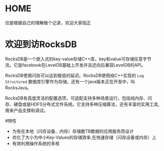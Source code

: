 # HOME
仅是根据自己的理解做个记录，欢迎大家指正

# 欢迎到访RocksDB
RocksDB是一个嵌入式的key-value存储C++库，key和value可存储任意字节流。它是facebook在LevelDB基础上开发并且还向后兼容LevelDB的API。

RocksDB使用闪存可以达到极低的延迟。RocksDB使用纯C++实现的 `Log Structured` 数据库引擎作为存储。还有一个java版本正在开发中，叫RocksJava。

RocksDB有高度灵活的配置选项，可适配支持多种场景运行，包括纯内存、闪存、硬盘或是HDFS分布式文件系统。它支持多种压缩算法，还有丰富的实用工具,用来产品支撑和调试。

#特性
* 为有在本地（闪存设备、内存）存储数TB数据的应用服务而设计
* 优化了大小为中小Key-Values的存储效率,在快速存储（闪存设备或内存）上
* 有效利用操作系统的多核